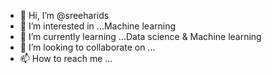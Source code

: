 - 👋 Hi, I’m @sreeharids
- 👀 I’m interested in ...Machine learning
- 🌱 I’m currently learning ...Data science & Machine learning
- 💞️ I’m looking to collaborate on ...
- 📫 How to reach me ...

<!---
sreeharids/sreeharids is a ✨ special ✨ repository because its `README.md` (this file) appears on your GitHub profile.
You can click the Preview link to take a look at your changes.
--->
